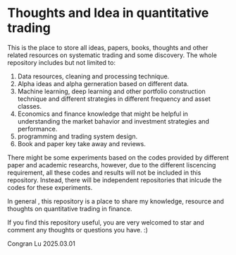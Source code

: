 # Thoughts and Idea in quantitative trading
This is the place to store all ideas, papers, books, thoughts and other related resources on systematic trading and some discovery. 
The whole repository includes but not limited to:
1. Data resources, cleaning and processing technique. 
2. Alpha ideas and alpha gerneration based on different data.
3. Machine learning, deep learning and other portfolio construction technique and different strategies in different frequency and asset classes.
4. Economics and finance knowledge that might be helpful in understanding the market bahavior and investment strategies and performance.
5. programming and trading system design.
7. Book and paper key take away and reviews. 

There might be some experiments based on the codes provided by different paper and academic researchs, however, due to the different liscencing requirement, all these codes and results will not be included in this repository. Instead, there will be independent repositories that inlcude the codes for these experiments. 

In general , this repository is a place to share my knowledge, resource and thoughts on quantitative trading in finance. 

If you find this repository useful, you are very welcomed to star and comment any thoughts or questions you have. :)

Congran Lu
2025.03.01
